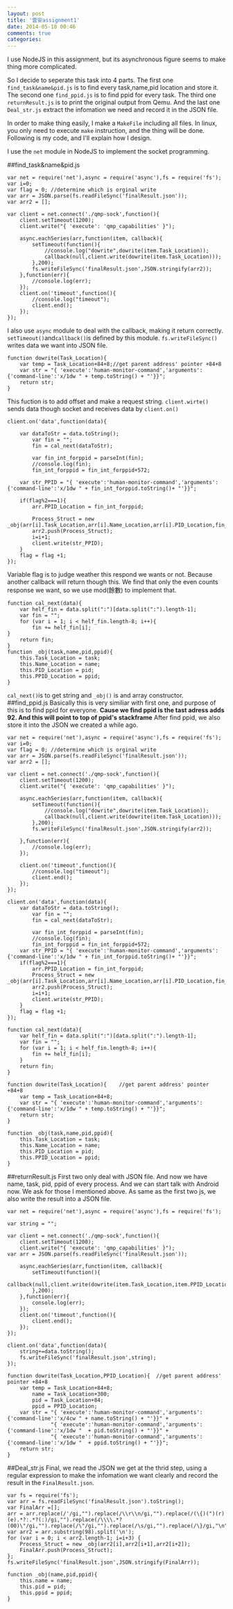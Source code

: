 ```yaml
---
layout: post
title: '雲安assignment1'
date: 2014-05-18 00:46
comments: true
categories: 
---
```

I use NodeJS in this assignment, but its asynchronous figure seems to make thing more complicated.

So I decide to seperate this task into 4 parts.
The first one `find_task&name&pid.js` is to find every task,name,pid location and store it.
The second one `find_ppid.js` is to find ppid for every task.
The third one `returnResult.js` is to print the original output from Qemu.
And the last one `Deal_str.js` extract the infomation we need and record it in the JSON file.

In order to make thing easily, I make a `MakeFile` including all files.
In linux, you only need to execute `make` instruction, and the thing will be done.
Following is my code, and I'll explain how I design.

I use the `net` module in NodeJS to implement the socket programming.

##find_task&name&pid.js
```
var net = require('net'),async = require('async'),fs = require('fs');
var i=0;
var flag = 0; //determine which is orginal write
var arr = JSON.parse(fs.readFileSync('finalResult.json'));
var arr2 = [];

var client = net.connect('./qmp-sock',function(){
	client.setTimeout(1200);
	client.write("{ 'execute': 'qmp_capabilities' }");

	async.eachSeries(arr,function(item, callback){
		setTimeout(function(){
			//console.log("dowrite",dowrite(item.Task_Location));
			callback(null,client.write(dowrite(item.Task_Location)));
		},200);
		fs.writeFileSync('finalResult.json',JSON.stringify(arr2));
	},function(err){
		//console.log(err);
	});
	client.on('timeout',function(){
		//console.log("timeout");
		client.end();
	});
});
```
I also use `async` module to deal with the callback, making it return correctly.
`setTimeout()`and`callback()`is defined by this module.
`fs.writeFileSync()` writes data we want into JSON file.
```
function dowrite(Task_Location){	
	var temp = Task_Location+84+8;//get parent address' pointer +84+8
	var str = "{ 'execute':'human-monitor-command','arguments':{'command-line':'x/1dw " + temp.toString() + "'}}";
	return str;
}
```
This fuction is to add offset and make a request string.
`client.wirte()` sends data though socket and receives data by `client.on()`
```
client.on('data',function(data){

	var dataToStr = data.toString();
		var fin = "";
		fin = cal_next(dataToStr);

		var fin_int_forppid = parseInt(fin);
		//console.log(fin);
		fin_int_forppid = fin_int_forppid+572;

	var str_PPID = "{ 'execute':'human-monitor-command','arguments':{'command-line':'x/1dw " + fin_int_forppid.toString()+ "'}}";

	if(flag%2===1){
		arr.PPID_Location = fin_int_forppid;

		Process_Struct = new _obj(arr[i].Task_Location,arr[i].Name_Location,arr[i].PID_Location,fin_int_forppid);
		arr2.push(Process_Struct);
		i=i+1;
		client.write(str_PPID);
	}
	flag = flag +1;
});
```
Variable flag is to judge weather this respond we wants or not.
Because another callback will return though this.
We find that only the even counts response we want, so we use mod(餘數) to implement that.

```
function cal_next(data){
	var helf_fin = data.split(":")[data.split(":").length-1];
	var fin = "";
	for (var i = 1; i < helf_fin.length-8; i++){
		fin += helf_fin[i];
}
	return fin;
}
function _obj(task,name,pid,ppid){
	this.Task_Location = task;
	this.Name_Location = name;
	this.PID_Location = pid;
	this.PPID_Location = ppid;
}
```
`cal_next()`is to get string and `_obj()` is and array constructor.
##find_ppid.js
Basically this is very similiar with first one, and purpose of this is to find ppid for everyone.
**Cause we find ppid is the tast adress adds 92. And this will point to top of ppid's stackframe**
After find ppid, we also store it into the JSON we created a while ago.
```
var net = require('net'),async = require('async'),fs = require('fs');
var i=0;
var flag = 0; //determine which is orginal write
var arr = JSON.parse(fs.readFileSync('finalResult.json'));
var arr2 = [];

var client = net.connect('./qmp-sock',function(){
	client.setTimeout(1200);
	client.write("{ 'execute': 'qmp_capabilities' }");

	async.eachSeries(arr,function(item, callback){
		setTimeout(function(){
			//console.log("dowrite",dowrite(item.Task_Location));
			callback(null,client.write(dowrite(item.Task_Location)));
		},200);
		fs.writeFileSync('finalResult.json',JSON.stringify(arr2));

	},function(err){
		//console.log(err);
	});

	client.on('timeout',function(){
		//console.log("timeout");
		client.end();
	});
});

client.on('data',function(data){
	var dataToStr = data.toString();
		var fin = "";
		fin = cal_next(dataToStr);
    
		var fin_int_forppid = parseInt(fin);
		//console.log(fin);
		fin_int_forppid = fin_int_forppid+572;
	var str_PPID = "{ 'execute':'human-monitor-command','arguments':{'command-line':'x/1dw " + fin_int_forppid.toString()+ "'}}";
	if(flag%2===1){
		arr.PPID_Location = fin_int_forppid;
		Process_Struct = new _obj(arr[i].Task_Location,arr[i].Name_Location,arr[i].PID_Location,fin_int_forppid);
		arr2.push(Process_Struct);
		i=i+1;
		client.write(str_PPID);
	}
	flag = flag +1;
});

function cal_next(data){
	var helf_fin = data.split(":")[data.split(":").length-1];
	var fin = "";
	for (var i = 1; i < helf_fin.length-8; i++){
		fin += helf_fin[i];
	}
	return fin;
}

function dowrite(Task_Location){	//get parent address' pointer +84+8
	var temp = Task_Location+84+8;
	var str = "{ 'execute':'human-monitor-command','arguments':{'command-line':'x/1dw " + temp.toString() + "'}}";
	return str;
}

function _obj(task,name,pid,ppid){
	this.Task_Location = task;
	this.Name_Location = name;
	this.PID_Location = pid;
	this.PPID_Location = ppid;
}
```
##returnResult.js
First two only deal with JSON file. And now we have name, task, pid, ppid of every process.
And we can start talk with Android now.
We ask for those I mentioned above.
As same as the first two js, we also write the result into a JSON file.
```
var net = require('net'),async = require('async'),fs = require('fs');

var string = "";

var client = net.connect('./qmp-sock',function(){
	client.setTimeout(1200);
	client.write("{ 'execute': 'qmp_capabilities' }");
var arr = JSON.parse(fs.readFileSync('finalResult.json'));	

	async.eachSeries(arr,function(item, callback){
		setTimeout(function(){
			callback(null,client.write(dowrite(item.Task_Location,item.PPID_Location)));
		},200);
	},function(err){
		console.log(err);
	});
	client.on('timeout',function(){
		client.end();
	});
});

client.on('data',function(data){
	string+=data.toString();
	fs.writeFileSync('finalResult.json',string);
});

function dowrite(Task_Location,PPID_Location){	//get parent address' pointer +84+8
	var temp = Task_Location+84+8;
		name = Task_Location+300;
		pid = Task_Location+84;
		ppid = PPID_Location;
	var str = "{ 'execute':'human-monitor-command','arguments':{'command-line':'x/4cw " + name.toString() + "'}}" +
			  "{ 'execute':'human-monitor-command','arguments':{'command-line':'x/1dw "  + pid.toString() + "'}}" +
			  "{ 'execute':'human-monitor-command','arguments':{'command-line':'x/1dw "  + ppid.toString() + "'}}";
	return str;
}
```
##Deal_str.js
Final, we read the JSON we get at the thrid step, using a regular expression to make the infomation we want clearly and record the result in the `FinalResult.json`.
```
var fs = require('fs');
var arr = fs.readFileSync('finalResult.json').toString();
var FinalArr =[];
arr = arr.replace(/'/gi,"").replace(/\\r\\n/gi,"").replace(/(\{)(")(r)(e).*?:.*?(:)/gi,"").replace(/\\\\.*?(00)\"/gi,"").replace(/\"/gi,"").replace(/\s/gi,"").replace(/\}/gi,"\n");
var arr2 = arr.substring(98).split('\n');
for (var i = 0; i < arr2.length-1; i=i+3) {
	Process_Struct = new _obj(arr2[i],arr2[i+1],arr2[i+2]);
	FinalArr.push(Process_Struct);
};
fs.writeFileSync('finalResult.json',JSON.stringify(FinalArr));

function _obj(name,pid,ppid){
	this.name = name;
	this.pid = pid;
	this.ppid = ppid;
}
```
